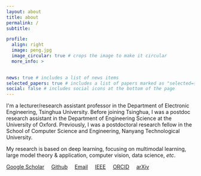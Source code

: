 ```yaml
---
layout: about
title: about
permalink: /
subtitle: 

profile:
  align: right
  image: peng.jpg
  image_circular: true # crops the image to make it circular
  more_info: >
    

news: true # includes a list of news items
selected_papers: true # includes a list of papers marked as "selected={true}"
social: false # includes social icons at the bottom of the page
---
```



I'm a lecturer/research assistant professor in the Department of Electronic Engineering, Tsinghua University. Before joining Tsinghua, I was a postdoc research assistant in the Department of Engineering Science at the University of Oxford. Previously, I was a postdoctoral research fellow in the School of Computer Science and Engineering, Nanyang Technological University.

My research is based on deep learning, focusing on multimodal learning, large model theory & application, computer vision, data science, *etc*.
<br>

<a href="https://scholar.google.com/citations?user=9_v4tC0AAAAJ" target="_blank" style="margin-right: 15px"><i class="ai ai-google-scholar" style="font-size:48px;color:black"></i> Google Scholar</a>
<a href="https://github.com/PengBoXiangShang" target="_blank" style="margin-right: 15px"><i class="fa-brands fa-github" style="font-size:48px;color:black"></i> Github</a>
<a href="mailto:peng_xu@tsinghua.edu.cn" style="margin-right: 15px"><i class="fa-regular fa-envelope" style="font-size:48px;color:black"></i> Email</a>
<a href="https://ieeexplore.ieee.org/author/37086048154" style="margin-right: 15px"><i class="ai ai-ieee" style="font-size:48px;color:black"></i> IEEE</a>
<a href="https://orcid.org/0000-0002-6431-1110" style="margin-right: 15px"><i class="ai ai-orcid" style="font-size:48px;color:black"></i> ORCID</a>
<a href="https://arxiv.org/a/xu_p_2.html" style="margin-right: 15px"><i class="ai ai-arxiv" style="font-size:48px;color:black"></i> arXiv</a>
<br>